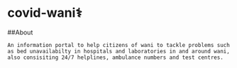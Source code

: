 # covid-wani⚕️

##About

    An information portal to help citizens of wani to tackle problems such as bed unavailabilty in hospitals and laboratories in and around wani, also consisiting 24/7 helplines, ambulance numbers and test centres.

